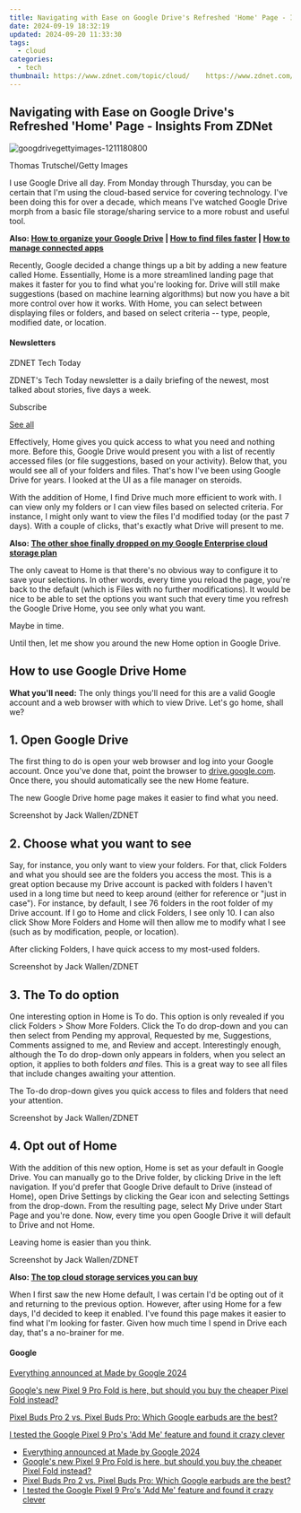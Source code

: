 ```yaml
---
title: Navigating with Ease on Google Drive's Refreshed 'Home' Page - Insights From ZDNet
date: 2024-09-19 18:32:19
updated: 2024-09-20 11:33:30
tags:
  - cloud
categories:
  - tech
thumbnail: https://www.zdnet.com/topic/cloud/    https://www.zdnet.com/a/img/resize/ae306ee15889dc8acbfcce2a605bd7be8408ec9d/2023/12/07/031c8a6e-1e61-46c5-ae2e-25f3e01a3288/googdrivegettyimages-1211180800.jpg?width=170&height=96&fit=crop&auto=webp
---
```


## Navigating with Ease on Google Drive's Refreshed 'Home' Page - Insights From ZDNet

![googdrivegettyimages-1211180800](https://www.zdnet.com/a/img/resize/49e7c880e53d7a131306678ae99f09f7435f0300/2023/12/07/031c8a6e-1e61-46c5-ae2e-25f3e01a3288/googdrivegettyimages-1211180800.jpg?auto=webp&width=1280)

Thomas Trutschel/Getty Images

I use Google Drive all day. From Monday through Thursday, you can be certain that I'm using the cloud-based service for covering technology. I've been doing this for over a decade, which means I've watched Google Drive morph from a basic file storage/sharing service to a more robust and useful tool.

 **Also: [How to organize your Google Drive](https://www.zdnet.com/home-and-office/work-life/how-to-organize-your-google-drive-5-tips-and-tricks-to-know/) | [How to find files faster](https://www.zdnet.com/home-and-office/work-life/how-to-find-files-faster-in-google-drive/) | [How to manage connected apps](https://www.zdnet.com/home-and-office/work-life/how-to-manage-apps-connected-to-google-drive-and-why-you-should/)**

Recently, Google decided a change things up a bit by adding a new feature called Home. Essentially, Home is a more streamlined landing page that makes it faster for you to find what you're looking for. Drive will still make suggestions (based on machine learning algorithms) but now you have a bit more control over how it works. With Home, you can select between displaying files or folders, and based on select criteria -- type, people, modified date, or location.

#### Newsletters

ZDNET Tech Today

ZDNET's Tech Today newsletter is a daily briefing of the newest, most talked about stories, five days a week.

 Subscribe

[See all](https://www.zdnet.com/newsletters/)

Effectively, Home gives you quick access to what you need and nothing more. Before this, Google Drive would present you with a list of recently accessed files (or file suggestions, based on your activity). Below that, you would see all of your folders and files. That's how I've been using Google Drive for years. I looked at the UI as a file manager on steroids.

With the addition of Home, I find Drive much more efficient to work with. I can view only my folders or I can view files based on selected criteria. For instance, I might only want to view the files I'd modified today (or the past 7 days). With a couple of clicks, that's exactly what Drive will present to me.

**Also: [The other shoe finally dropped on my Google Enterprise cloud storage plan](https://www.zdnet.com/article/the-other-shoe-finally-dropped-on-my-google-enterprise-cloud-storage-plan/)**

The only caveat to Home is that there's no obvious way to configure it to save your selections. In other words, every time you reload the page, you're back to the default (which is Files with no further modifications). It would be nice to be able to set the options you want such that every time you refresh the Google Drive Home, you see only what you want.

Maybe in time.

Until then, let me show you around the new Home option in Google Drive.

## How to use Google Drive Home

**What you'll need:** The only things you'll need for this are a valid Google account and a web browser with which to view Drive. Let's go home, shall we?

## 1\. Open Google Drive

The first thing to do is open your web browser and log into your Google account. Once you've done that, point the browser to [drive.google.com](https://drive.google.com/drive/u/0/my-drive). Once there, you should automatically see the new Home feature.

The new Google Drive home page makes it easier to find what you need.

Screenshot by Jack Wallen/ZDNET

## 2\. Choose what you want to see

Say, for instance, you only want to view your folders. For that, click Folders and what you should see are the folders you access the most. This is a great option because my Drive account is packed with folders I haven't used in a long time but need to keep around (either for reference or "just in case"). For instance, by default, I see 76 folders in the root folder of my Drive account. If I go to Home and click Folders, I see only 10\. I can also click Show More Folders and Home will then allow me to modify what I see (such as by modification, people, or location).

After clicking Folders, I have quick access to my most-used folders.

Screenshot by Jack Wallen/ZDNET

## 3\. The To do option

One interesting option in Home is To do. This option is only revealed if you click Folders > Show More Folders. Click the To do drop-down and you can then select from Pending my approval, Requested by me, Suggestions, Comments assigned to me, and Review and accept. Interestingly enough, although the To do drop-down only appears in folders, when you select an option, it applies to both folders _and_ files. This is a great way to see all files that include changes awaiting your attention.

The To-do drop-down gives you quick access to files and folders that need your attention.

Screenshot by Jack Wallen/ZDNET

## 4\. Opt out of Home

With the addition of this new option, Home is set as your default in Google Drive. You can manually go to the Drive folder, by clicking Drive in the left navigation. If you'd prefer that Google Drive default to Drive (instead of Home), open Drive Settings by clicking the Gear icon and selecting Settings from the drop-down. From the resulting page, select My Drive under Start Page and you're done. Now, every time you open Google Drive it will default to Drive and not Home.

Leaving home is easier than you think.

Screenshot by Jack Wallen/ZDNET

**Also: [The top cloud storage services you can buy](https://www.zdnet.com/article/best-cloud-storage/)**

When I first saw the new Home default, I was certain I'd be opting out of it and returning to the previous option. However, after using Home for a few days, I'd decided to keep it enabled. I've found this page makes it easier to find what I'm looking for faster. Given how much time I spend in Drive each day, that's a no-brainer for me.

#### Google

[Everything announced at Made by Google 2024](https://www.zdnet.com/article/everything-announced-at-made-by-google-2024-pixel-9-pro-fold-gemini-watch-3-and-more/ "Everything announced at Made by Google 2024")

[Google's new Pixel 9 Pro Fold is here, but should you buy the cheaper Pixel Fold instead?](https://www.zdnet.com/article/google-pixel-9-pro-fold-vs-pixel-fold/ "Google's new Pixel 9 Pro Fold is here, but should you buy the cheaper Pixel Fold instead?")

[Pixel Buds Pro 2 vs. Pixel Buds Pro: Which Google earbuds are the best?](https://www.zdnet.com/article/pixel-buds-pro-2-vs-pixel-buds-pro-which-google-earbuds-are-the-best/ "Pixel Buds Pro 2 vs. Pixel Buds Pro: Which Google earbuds are the best?")

[I tested the Google Pixel 9 Pro's 'Add Me' feature and found it crazy clever](https://www.zdnet.com/article/the-google-pixel-9-pros-add-me-feature-is-an-ar-camera-tool-youll-actually-use/ "I tested the Google Pixel 9 Pro's 'Add Me' feature and found it crazy clever")

* [Everything announced at Made by Google 2024](https://www.zdnet.com/article/everything-announced-at-made-by-google-2024-pixel-9-pro-fold-gemini-watch-3-and-more/ "Everything announced at Made by Google 2024")
* [Google's new Pixel 9 Pro Fold is here, but should you buy the cheaper Pixel Fold instead?](https://www.zdnet.com/article/google-pixel-9-pro-fold-vs-pixel-fold/ "Google's new Pixel 9 Pro Fold is here, but should you buy the cheaper Pixel Fold instead?")
* [Pixel Buds Pro 2 vs. Pixel Buds Pro: Which Google earbuds are the best?](https://www.zdnet.com/article/pixel-buds-pro-2-vs-pixel-buds-pro-which-google-earbuds-are-the-best/ "Pixel Buds Pro 2 vs. Pixel Buds Pro: Which Google earbuds are the best?")
* [I tested the Google Pixel 9 Pro's 'Add Me' feature and found it crazy clever](https://www.zdnet.com/article/the-google-pixel-9-pros-add-me-feature-is-an-ar-camera-tool-youll-actually-use/ "I tested the Google Pixel 9 Pro's 'Add Me' feature and found it crazy clever")

<ins class="adsbygoogle"
     style="display:block"
     data-ad-format="autorelaxed"
     data-ad-client="ca-pub-7571918770474297"
     data-ad-slot="1223367746"></ins>



<ins class="adsbygoogle"
     style="display:block"
     data-ad-client="ca-pub-7571918770474297"
     data-ad-slot="8358498916"
     data-ad-format="auto"
     data-full-width-responsive="true"></ins>
